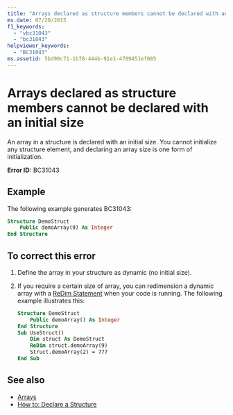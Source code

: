 ```yaml
---
title: "Arrays declared as structure members cannot be declared with an initial size"
ms.date: 07/20/2015
f1_keywords: 
  - "vbc31043"
  - "bc31043"
helpviewer_keywords: 
  - "BC31043"
ms.assetid: 5bd90c71-1b78-444b-91e1-4789451ef085
---
```

# Arrays declared as structure members cannot be declared with an initial size

An array in a structure is declared with an initial size. You cannot initialize any structure element, and declaring an array size is one form of initialization.

**Error ID:** BC31043

## Example

The following example generates BC31043:

```vb
Structure DemoStruct
    Public demoArray(9) As Integer
End Structure
```

## To correct this error

1. Define the array in your structure as dynamic (no initial size).

2. If you require a certain size of array, you can redimension a dynamic array with a [ReDim Statement](../statements/redim-statement.md) when your code is running. The following example illustrates this:
  
    ```vb
    Structure DemoStruct
        Public demoArray() As Integer
    End Structure
    Sub UseStruct()
        Dim struct As DemoStruct  
        ReDim struct.demoArray(9)
        Struct.demoArray(2) = 777
    End Sub  
    ```
  
## See also

- [Arrays](../../programming-guide/language-features/arrays/index.md)
- [How to: Declare a Structure](../../programming-guide/language-features/data-types/how-to-declare-a-structure.md)
